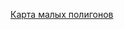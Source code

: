 [Карта малых полигонов](https://raw.githack.com/ElizavetaMehedko/porto_taxi_project/main/porto_polygon.html)
